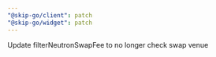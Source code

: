 ```yaml
---
"@skip-go/client": patch
"@skip-go/widget": patch
---
```


Update filterNeutronSwapFee to no longer check swap venue
